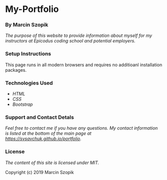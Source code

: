 # My-Portfolio
### By Marcin Szopik

_The purpose of this website to provide information about myself for my instructors at Epicodus coding school and potential employers._

### Setup Instructions
This page runs in all modern browsers and requires no additioanl installation packages.

### Technologies Used
* _HTML_
* _CSS_
* _Bootstrap_

### Support and Contact Detals
_Feel free to contact me if you have any questions. My contact information is listed at the bottom of the main page at https://svsavchuk.github.io/portfolio._

### License
_The content of this site is licensed under MIT._

Copyright (c) 2019 Marcin Szopik
